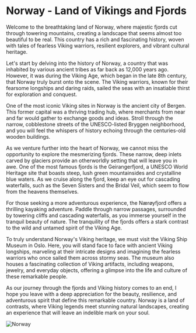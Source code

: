 # Norway - Land of Vikings and Fjords

Welcome to the breathtaking land of Norway, where majestic fjords cut through towering mountains,
creating a landscape that seems almost too beautiful to be real. This country has a rich and
fascinating history, woven with tales of fearless Viking warriors, resilient explorers, and vibrant
cultural heritage.

Let's start by delving into the history of Norway, a country that was inhabited by various ancient
tribes as far back as 12,000 years ago. However, it was during the Viking Age, which began in the
late 8th century, that Norway truly burst onto the scene. The Viking warriors, known for their
fearsome longships and daring raids, sailed the seas with an insatiable thirst for exploration and
conquest.

One of the most iconic Viking sites in Norway is the ancient city of Bergen. This former capital was
a thriving trading hub, where merchants from near and far would gather to exchange goods and ideas.
Stroll through the narrow, cobblestone streets of the UNESCO-listed Bryggen neighborhood, and you
will feel the whispers of history echoing through the centuries-old wooden buildings.

As we venture further into the heart of Norway, we cannot miss the opportunity to explore the
mesmerizing fjords. These narrow, deep inlets carved by glaciers provide an otherworldly setting
that will leave you in awe. One of the most famous fjords is the Geirangerfjord, a UNESCO World
Heritage site that boasts steep, lush green mountainsides and crystalline blue waters. As we cruise
along the fjord, keep an eye out for cascading waterfalls, such as the Seven Sisters and the Bridal
Veil, which seem to flow from the heavens themselves.

For those seeking a more adventurous experience, the Nærøyfjord offers a thrilling kayaking
adventure. Paddle through narrow passages, surrounded by towering cliffs and cascading waterfalls,
as you immerse yourself in the tranquil beauty of nature. The tranquility of the fjords offers a
stark contrast to the wild and untamed spirit of the Viking Age.

To truly understand Norway's Viking heritage, we must visit the Viking Ship Museum in Oslo. Here,
you will stand face to face with ancient Viking longships, marveling at their intricate designs and
imagining the fearless warriors who once sailed them across stormy seas. The museum also houses a
fascinating collection of Viking artifacts, including weapons, jewelry, and everyday objects,
offering a glimpse into the life and culture of these remarkable people.

As our journey through the fjords and Viking history comes to an end, I hope you leave with a deep
appreciation for the beauty, resilience, and adventurous spirit that define this remarkable
country. Norway is a land of contrasts, where Viking legends meet stunning natural landscapes,
creating an experience that will leave an indelible mark on your soul.

![Norway](img/Norway.webp)

